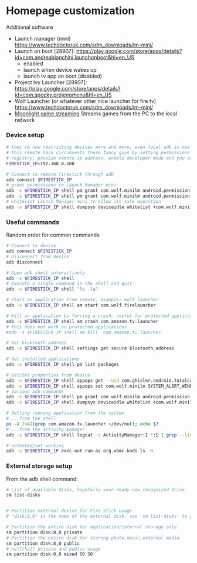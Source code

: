 # Homepage customization
Additional software
- Launch manager (mini) https://www.techdoctoruk.com/sdm_downloads/lm-mini/
- Launch on boot [28907]: https://play.google.com/store/apps/details?id=com.andreabianchini.launchonboot&hl=en_US
  - enabled
  - launch when device wakes up
  - launch tv app on boot (disabled)
- Project Ivy Launcher [28907]: https://play.google.com/store/apps/details?id=com.spocky.projengmenu&hl=en_US
- Wolf Launcher (or whatever other nice launcher for fire tv) https://www.techdoctoruk.com/sdm_downloads/lm-mini/
- [Moonlight game streaming](https://www.amazon.com/Cameron-Gutman-Moonlight-Game-Streaming/dp/B00JK4MFN2) Streams games from the PC to the local network

### Device setup
```sh
# they're now restricting devices more and more, even local adb is now forbidden (why ?),
# this remote hack circumvents these fancy guys by setting permissions in the android 
# registry, provide remote ip address, enable developer mode and you are ready to go
FIRESTICK_IP=192.168.0.100

# Connect to remote firestick through adb
adb connect $FIRESTICK_IP
# grant permissions to Launch Manager mini
adb -s $FIRESTICK_IP shell pm grant com.wolf.minilm android.permission.SYSTEM_ALERT_WINDOW
adb -s $FIRESTICK_IP shell pm grant com.wolf.minilm android.permission.READ_LOGS
# whitelist Launch Manager mini to allow its safe execution
adb -s $FIRESTICK_IP shell dumpsys deviceidle whitelist +com.wolf.minilm
```

### Useful commands
Random order for common commands
```sh
# Connect to device
adb connect $FIRESTICK_IP
# Disconnect from device
adb disconnect

# Open adb shell interactively
adb -s $FIRESTICK_IP shell
# Execute a single command in the shell and quit
adb -s $FIRESTICK_IP shell "ls -la"

# Start an application from remote, example: wolf launcher
adb -s $FIRESTICK_IP shell am start com.wolf.firelauncher

# Kill an application by forcing a crash, useful for protected applications too
adb -s $FIRESTICK_IP shell am crash com.amazon.tv.launcher
# this does not work on protected applications
#adb -s $FIRESTICK_IP shell am kill  com.amazon.tv.launcher

# Get bluetooth address
adb -s $FIRESTICK_IP shell settings get secure bluetooth_address

# Get installed applications
adb -s $FIRESTICK_IP shell pm list packages

# Get/Set properties from device
adb -s $FIRESTICK_IP shell appops get --uid com.ghisler.android.TotalCommander MANAGE_EXTERNAL_STORAGE
adb -s $FIRESTICK_IP shell appops set com.wolf.minilm SYSTEM_ALERT_WINDOW allow
# Various adb commands
adb -s $FIRESTICK_IP shell pm grant com.wolf.minilm android.permission.READ_LOGS
adb -s $FIRESTICK_IP shell dumpsys deviceidle whitelist +com.wolf.minilm

# Getting running application from the system
# ...from the shell
ps -A 2>&1|grep com.amazon.tv.launcher >/dev/null; echo $?
# ...from the activity manager
adb -s $FIRESTICK_IP shell logcat -s ActivityManager:I *:S | grep --line-buffered "com.amazon.tv.launcher"

# untested/not working
adb -s $FIRESTICK_IP exec-out run-as org.xbmc.kodi ls -R
```

### External storage setup
From the adb shell command:
```sh
# List of available disks, hopefully your ready new recognized drive
sm list-disks


# Partition external device for Fire Stick usage
# "disk:8,0" is the name of the external disk, see 'sm list-disks' to get it

# Partition the entire disk for application/internal storage only
sm partition disk:8,0 private
# Partition the entire disk for storing photo,music,external media
sm partition disk:8,0 public
# half/half private and public usage
sm partition disk:8,0 mixed 50 50
```
